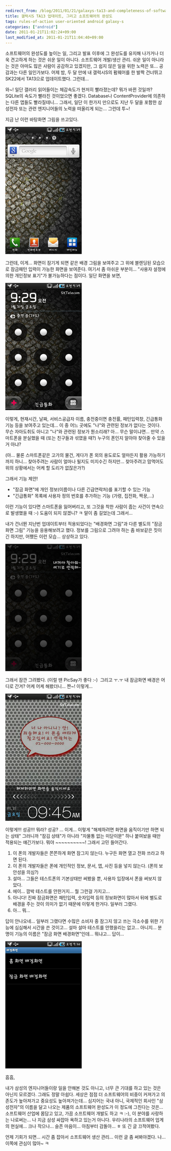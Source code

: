 ```yaml
---
redirect_from: /blog/2011/01/21/galaxys-ta13-and-completeness-of-software/
title: 갤럭시S TA13 업데이트, 그리고 소프트웨어의 완성도
tags: rules-of-action user-oriented android galaxy-s
categories: ["android"]
date: 2011-01-21T11:02:24+09:00
last_modified_at: 2011-01-21T11:04:40+09:00
---
```

소프트웨어의 완성도를 높이는 일, 그리고 발표 이후에 그 완성도를 유지해
나가거나 더욱 견고하게 하는 것은 쉬운 일이 아니다. 소프트웨어 개발/생산
관리. 쉬운 일이 아니라는 것은 아마도 많은 사람이 공감하고 있겠지만,
그 쉽지 않은 일을 위한 노력은 또... 공감과는 다른 일인가보다. 어제 밤,
두 달 만에 내 갤럭시S의 펌웨어를 한 발짝 건너뛰고 SK22에서 TA13으로
업데이트했다. 그런데...

와~! 일단 갤러리 읽어들이는 체감속도가 현저히 빨라졌는데? 뭐가 바뀐 것일까?
SQLite의 속도가 빨라진 것이었으면 좋겠다. Database나 ContentProvider에
의존하는 다른 앱들도 빨라질테니... 그래서, 일단 이 한가지 만으로도 지난
두 달을 포함한 삼성전자 또는 관련 엔지니어들의 노력을 떠올리게 되는...
그런데 투~!

지금 난 이런 바탕화면 그림을 쓰고있다.

![](/attachments/2011-01-21-m110s-ta13-main.png)

그런데, 이게... 화면이 잠기게 되면 같은 배경 그림을 보여주고 그 위에
블렌딩된 모습으로 잠금패턴 입력이 가능한 화면을 보여준다. 여기서 좀 아쉬운
부분이... "사용자 설정에 의한 개인정보 표기"가 불가능하다는 점이다.
일단 화면을 보면,

![](/attachments/2011-01-21-m110s-ta13-lock.png)

이렇게, 현재시간, 날짜, 서비스공급자 이름, 충전중이면 충전률, 패턴입력창,
긴급통화기능 등을 보여주고 있는데... 이 중 어느 곳에도 "나"와 관련된 정보가
없다는 것이다. 무슨 자아도취도 아니고 "나"와 관련된 정보가 뭔소리래? 아...
무슨 말이냐면... 만약 스마트폰을 분실했을 때 (또는 친구들과 섞였을 때?)
누구의 폰인지 알아야 찾아줄 수 있을거 아냐?

(아... 물론 스마트폰같은 고가의 물건, 게다가 폰 외의 용도로도 얼마든지
활용 가능하기까지 하니... 찾아주려는 사람이 얼마나 될지도 미지수긴 하지만...
찾아주려고 맘먹어도 위의 상황에서는 어케 할 도리가 없잖은가?)

그래서 기능 제안!

- "잠금 화면"에 개인 정보(이름이나 다른 긴급연락처)를 표기할 수 있는 기능
- "긴급통화" 목록에 사용자 정의 번호를 추가하는 기능 (가령, 집전화, 짝꿍,...)

이런 기능이 있다면 스마트폰을 잃어버리고, 또 그것을 착한 사람이 줍는 사건이
연속으로 발생했을 때 :-) 도움이 되지 않겠니? ㅋ 말이 좀 길었는데 그래서...

내가 건너뛴 지난번 업데이트부터 적용되었다는 "배경화면 그림"과 다른 별도의
"잠금화면 그림" 기능을 응용해보려고 했다. 정보를 그림으로 그려야 하는 좀
바보같은 짓이긴 하지만, 어쨌든 이런 모습... 상상하고 있다.

![](/attachments/2011-01-21-m110s-ta13-wish.png)

그래서 잠깐 그려봤다. (이럴 땐 PicSay가 좋다 :-)&nbsp; 그리고 ㅜ.ㅜ 내
잠금화면 배경은 어디로 간겨? 어케 어케 해봤더니... 짠~! 이렇게...

![](/attachments/2011-01-21-m110s-ta13-slider.png)

이렇게!!! 성공!!! 뭐라? 성공? ... 이게... 이렇게 "해제하려면 화면을
움직이기만 하면 되는 상태" 그러니까 "잠김 상태"가 아니라 "자물통 없는
미닫이문" 하나 붙여놨을 때만 적용되는 얘긴가보다. 뭐야 ~~~~~~~~~~! 그래서
고민 들어간다.

1. 이 폰의 개발자들은 쫀쫀하게 화면 잠그지 않는다. 누구든 화면 열고 전화
쓰라고 하면 된다.
2. 이 폰의 개발자들은 폰에 개인적인 정보, 문서, 앱, 사진 등을 넣지 않는다.
(폰의 보안성을 의심?)
3. 설마... 그들은 테스트폰의 기본상태만 써봤을 뿐, 사용자 입장에서 폰을
써보지 않았다.
4. 에이... 깜박 테스트를 안한거지... 뭘 그런걸 가지고...
5. 아니다! 진짜 잠금화면은 패턴입력, 숫자입력 등의 정보화면이 많아서 뒤에
별도로 배경을 주는 것이 의미가 없기 때문에 이렇게 한거다. 일부러 그랬다.
6. 아... 뭐...

답이 안나오네... 일부러 그랬다면 수많은 소비자 중 잠그지 않고 쓰는 극소수를
위한 기능에 심심해서 시간을 쓴 것이고... 설마 설마 테스트를 안했을리는
없고... 아니지... 분명이 기능의 이름은 "잠금 화면 배경화면"인데...
뭐냐고... 답이...

![](/attachments/2011-01-21-m110s-ta13-setting.png)

흠흠,

내가 삼성의 엔지니어들이랑 일을 안해본 것도 아니고, 너무 큰 기대를 하고
있는 것은 아닌지 모르겠다. 그래도 정말 아쉽다. 세상은 점점 더 소프트웨어의
비중이 커져가고 의존도가 높아져가고 중요성도 높아져가는데... 심지어는 국내
아니, 국제적인 회사인 "삼성전자"의 이름을 달고 나오는 제품의 소프트웨어
완성도가 이 정도에 그친다는 것은... 소프트웨어 산업에 몸담고 있고, 가끔
소프트웨어 개발도 하고 ㅋ :-), 이 분야를 사랑하는 나로써는... 나 지금 삼성
싸잡아 욕하고 있는거 아니다. 우리나라의 소프트웨어 업계의 현실에... 크나
작으나... 슬픈 마음이... 아침부터 감돌아... ㅎ 또 긴 글 끄적여봤다.

언제 기회가 되면... 시간 좀 잡아서 소프트웨어 생산 관리... 이런 글 좀
써봐야겠다. 나... 이쪽에 관심이 많아~ ㅋ

